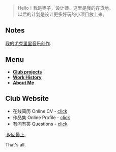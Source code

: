 > Hello！我是枣子，设计师。这里是我的存货地。  
> 以后的计划是设计更多好玩的小项目放上来。

## Notes
[我的尤克里里音乐创作](music).

## Menu
- [**Club projects**][1]
- [**Work History**][2]
- [**About Me**][3] 

## Club Website
- 在线简历 Online CV - [click][4]
- 作品集 Online Profile - [click][5]
- 有问有答 Questions - [click][6]
  

[ 返回最上 ][7]

  
That's all.

[1]:	#club
[2]:	#work
[3]:	about
[4]:	https://dosthcool.github.io/cho-moon.html
[5]:	https://dosthcool.github.io
[6]:	https://dosthcool.github.io/questions.html
[7]:	#menu
